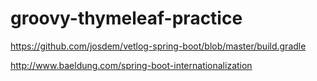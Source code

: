 # groovy-thymeleaf-practice

https://github.com/josdem/vetlog-spring-boot/blob/master/build.gradle

http://www.baeldung.com/spring-boot-internationalization


